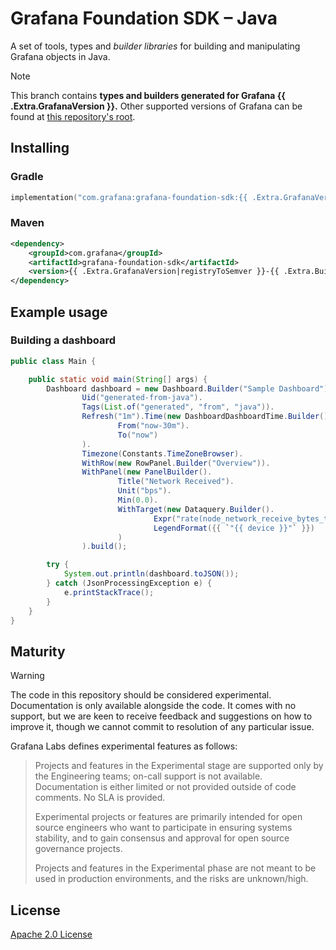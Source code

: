 # Grafana Foundation SDK – Java

A set of tools, types and *builder libraries* for building and manipulating Grafana objects in Java.

> [!NOTE]
> This branch contains **types and builders generated for Grafana {{ .Extra.GrafanaVersion }}.**
> Other supported versions of Grafana can be found at [this repository's root](https://github.com/grafana/grafana-foundation-sdk/).

## Installing

### Gradle
```kotlin
implementation("com.grafana:grafana-foundation-sdk:{{ .Extra.GrafanaVersion|registryToSemver }}-{{ .Extra.BuildTimestamp }}")
```

### Maven
```xml
<dependency>
    <groupId>com.grafana</groupId>
    <artifactId>grafana-foundation-sdk</artifactId>
    <version>{{ .Extra.GrafanaVersion|registryToSemver }}-{{ .Extra.BuildTimestamp }}</version>
</dependency>
```

## Example usage

### Building a dashboard

```java
public class Main {

    public static void main(String[] args) {
        Dashboard dashboard = new Dashboard.Builder("Sample Dashboard").
                Uid("generated-from-java").
                Tags(List.of("generated", "from", "java")).
                Refresh("1m").Time(new DashboardDashboardTime.Builder().
                        From("now-30m").
                        To("now")
                ).
                Timezone(Constants.TimeZoneBrowser).
                WithRow(new RowPanel.Builder("Overview")).
                WithPanel(new PanelBuilder().
                        Title("Network Received").
                        Unit("bps").
                        Min(0.0).
                        WithTarget(new Dataquery.Builder().
                                Expr("rate(node_network_receive_bytes_total{job=\"integrations/raspberrypi-node\", device!=\"lo\"}[$__rate_interval]) * 8").
                                LegendFormat({{ `"{{ device }}"` }})
                        )
                ).build();

        try {
            System.out.println(dashboard.toJSON());
        } catch (JsonProcessingException e) {
            e.printStackTrace();
        }
    }
}
```


## Maturity

> [!WARNING]
> The code in this repository should be considered experimental. Documentation is only
available alongside the code. It comes with no support, but we are keen to receive
feedback and suggestions on how to improve it, though we cannot commit
to resolution of any particular issue.

Grafana Labs defines experimental features as follows:

> Projects and features in the Experimental stage are supported only by the Engineering
teams; on-call support is not available. Documentation is either limited or not provided
outside of code comments. No SLA is provided.
>
> Experimental projects or features are primarily intended for open source engineers who
want to participate in ensuring systems stability, and to gain consensus and approval
for open source governance projects.
>
> Projects and features in the Experimental phase are not meant to be used in production
environments, and the risks are unknown/high.

## License

[Apache 2.0 License](./LICENSE)
